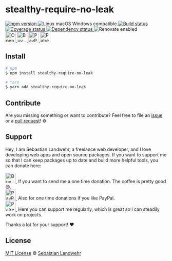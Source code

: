 <!-- TITLE/ -->
# stealthy-require-no-leak
<!-- /TITLE -->

<!-- BADGES/ -->
  <p>
    <a href="https://npmjs.org/package/stealthy-require-no-leak">
      <img
        src="https://img.shields.io/npm/v/stealthy-require-no-leak.svg"
        alt="npm version"
      >
    </a><img src="https://img.shields.io/badge/os-linux%20%7C%C2%A0macos%20%7C%C2%A0windows-blue" alt="Linux macOS Windows compatible"><a href="https://github.com/dword-design/stealthy-require-no-leak/actions">
      <img
        src="https://github.com/dword-design/stealthy-require-no-leak/workflows/build/badge.svg"
        alt="Build status"
      >
    </a><a href="https://codecov.io/gh/dword-design/stealthy-require-no-leak">
      <img
        src="https://codecov.io/gh/dword-design/stealthy-require-no-leak/branch/master/graph/badge.svg"
        alt="Coverage status"
      >
    </a><a href="https://david-dm.org/dword-design/stealthy-require-no-leak">
      <img src="https://img.shields.io/david/dword-design/stealthy-require-no-leak" alt="Dependency status">
    </a><img src="https://img.shields.io/badge/renovate-enabled-brightgreen" alt="Renovate enabled"><br/><a href="https://gitpod.io/#https://github.com/dword-design/stealthy-require-no-leak">
      <img
        src="https://gitpod.io/button/open-in-gitpod.svg"
        alt="Open in Gitpod"
        height="32"
      >
    </a><a href="https://www.buymeacoffee.com/dword">
      <img
        src="https://www.buymeacoffee.com/assets/img/guidelines/download-assets-sm-2.svg"
        alt="Buy Me a Coffee"
        height="32"
      >
    </a><a href="https://paypal.me/SebastianLandwehr">
      <img
        src="https://sebastianlandwehr.com/images/paypal.svg"
        alt="PayPal"
        height="32"
      >
    </a><a href="https://www.patreon.com/dworddesign">
      <img
        src="https://sebastianlandwehr.com/images/patreon.svg"
        alt="Patreon"
        height="32"
      >
    </a>
</p>
<!-- /BADGES -->

<!-- DESCRIPTION/ -->

<!-- /DESCRIPTION -->

<!-- INSTALL/ -->
## Install

```bash
# npm
$ npm install stealthy-require-no-leak

# Yarn
$ yarn add stealthy-require-no-leak
```
<!-- /INSTALL -->

<!-- LICENSE/ -->
## Contribute

Are you missing something or want to contribute? Feel free to file an [issue](https://github.com/dword-design/stealthy-require-no-leak/issues) or a [pull request](https://github.com/dword-design/stealthy-require-no-leak/pulls)! ⚙️

## Support

Hey, I am Sebastian Landwehr, a freelance web developer, and I love developing web apps and open source packages. If you want to support me so that I can keep packages up to date and build more helpful tools, you can donate here:

<p>
  <a href="https://www.buymeacoffee.com/dword">
    <img
      src="https://www.buymeacoffee.com/assets/img/guidelines/download-assets-sm-2.svg"
      alt="Buy Me a Coffee"
      height="32"
    >
  </a>&nbsp;If you want to send me a one time donation. The coffee is pretty good 😊.<br/>
  <a href="https://paypal.me/SebastianLandwehr">
    <img
      src="https://sebastianlandwehr.com/images/paypal.svg"
      alt="PayPal"
      height="32"
    >
  </a>&nbsp;Also for one time donations if you like PayPal.<br/>
  <a href="https://www.patreon.com/dworddesign">
    <img
      src="https://sebastianlandwehr.com/images/patreon.svg"
      alt="Patreon"
      height="32"
    >
  </a>&nbsp;Here you can support me regularly, which is great so I can steadily work on projects.
</p>

Thanks a lot for your support! ❤️

## License

[MIT License](https://opensource.org/licenses/MIT) © [Sebastian Landwehr](https://sebastianlandwehr.com)
<!-- /LICENSE -->
